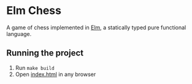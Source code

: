 # Elm Chess
A game of chess implemented in [Elm](https://elm-lang.org), a statically typed pure functional language.

## Running the project
1. Run `make build`
2. Open [index.html](./index.html) in any browser